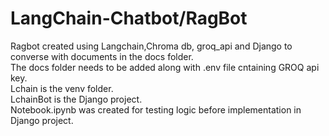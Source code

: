 # LangChain-Chatbot/RagBot
Ragbot created using Langchain,Chroma db, groq_api and Django to converse with documents in the docs folder.<br />
The docs folder needs to be added along with .env file cntaining GROQ api key.<br />
Lchain is the venv folder.<br />
LchainBot is the Django project.<br />
Notebook.ipynb was created for testing logic before implementation in Django project.<br />
